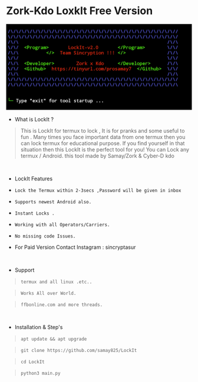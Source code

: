 # Zork-Kdo LoxkIt Free Version 
<img src="LockIt.png"><br>




- What is LockIt  ?
> This is LockIt for termux to lock , It is for pranks and some useful to fun .
> Many times you face important data from one termux then you can lock termux for educational purpose.
> If you find yourself in that situation then this LockIt is the perfect tool for you!
> You can Lock any termux / Android.
> this tool made by Samay/Zork & Cyber-D kdo

<br>


- LockIt Features

* `Lock the Termux within 2-3secs ,Password will be given in inbox`

* `Supports newest Android also.`

* `Instant Locks .`

* `Working with all Operators/Carriers.`

* `No missing code Issues.`

*  For Paid Version Contact Instagram : sincryptasur 

<br>

- Support

> `termux and all linux .etc..`

> `Works All over World.`

> `ffbonline.com and more threads.`
 
 <br>

- Installation & Step's
 
> `apt update && apt upgrade`
 
> `git clone https://github.com/samay825/LockIt`
 
> `cd LockIt`  

> `python3 main.py`

